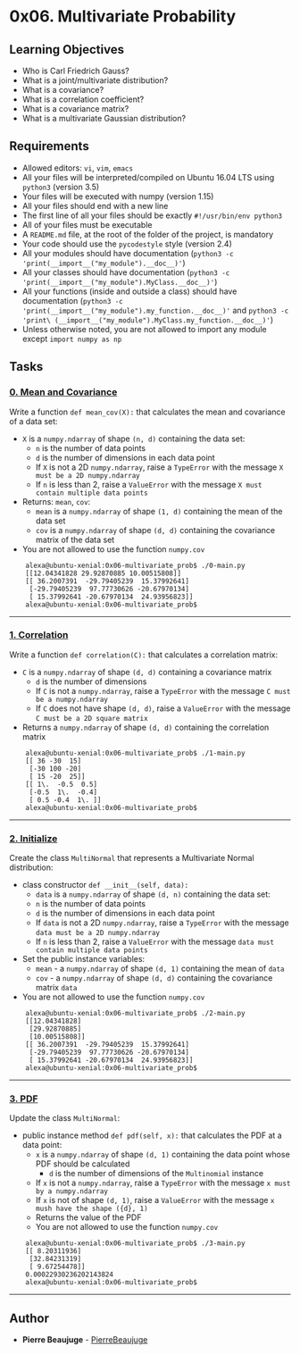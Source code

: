 # 0x06. Multivariate Probability

## Learning Objectives

- Who is Carl Friedrich Gauss?
- What is a joint/multivariate distribution?
- What is a covariance?
- What is a correlation coefficient?
- What is a covariance matrix?
- What is a multivariate Gaussian distribution?

## Requirements

- Allowed editors: `vi`, `vim`, `emacs`
- All your files will be interpreted/compiled on Ubuntu 16.04 LTS using `python3` (version 3.5)
- Your files will be executed with numpy (version 1.15)
- All your files should end with a new line
- The first line of all your files should be exactly `#!/usr/bin/env python3`
- All of your files must be executable
- A `README.md` file, at the root of the folder of the project, is mandatory
- Your code should use the `pycodestyle` style (version 2.4)
- All your modules should have documentation (`python3 -c 'print(__import__("my_module").__doc__)'`)
- All your classes should have documentation (`python3 -c 'print(__import__("my_module").MyClass.__doc__)'`)
- All your functions (inside and outside a class) should have documentation (`python3 -c 'print(__import__("my_module").my_function.__doc__)'` and `python3 -c 'print\
(__import__("my_module").MyClass.my_function.__doc__)'`)
- Unless otherwise noted, you are not allowed to import any module except `import numpy as np`

## Tasks

### [0. Mean and Covariance](./0-mean_cov.py)

Write a function `def mean_cov(X):` that calculates the mean and covariance of a data set:

*   `X` is a `numpy.ndarray` of shape `(n, d)` containing the data set:
    *   `n` is the number of data points
    *   `d` is the number of dimensions in each data point
    *   If `X` is not a 2D `numpy.ndarray`, raise a `TypeError` with the message `X must be a 2D numpy.ndarray`
    *   If `n` is less than 2, raise a `ValueError` with the message `X must contain multiple data points`
*   Returns: `mean`, `cov`:
    *   `mean` is a `numpy.ndarray` of shape `(1, d)` containing the mean of the data set
    *   `cov` is a `numpy.ndarray` of shape `(d, d)` containing the covariance matrix of the data set
*   You are not allowed to use the function `numpy.cov`

``` 
    alexa@ubuntu-xenial:0x06-multivariate_prob$ ./0-main.py 
    [[12.04341828 29.92870885 10.00515808]]
    [[ 36.2007391  -29.79405239  15.37992641]
     [-29.79405239  97.77730626 -20.67970134]
     [ 15.37992641 -20.67970134  24.93956823]]
    alexa@ubuntu-xenial:0x06-multivariate_prob$
```

---

### [1. Correlation](./1-correlation.py)

Write a function `def correlation(C):` that calculates a correlation matrix:

*   `C` is a `numpy.ndarray` of shape `(d, d)` containing a covariance matrix
    *   `d` is the number of dimensions
    *   If `C` is not a `numpy.ndarray`, raise a `TypeError` with the message `C must be a numpy.ndarray`
    *   If `C` does not have shape `(d, d)`, raise a `ValueError` with the message `C must be a 2D square matrix`
*   Returns a `numpy.ndarray` of shape `(d, d)` containing the correlation matrix

```  
    alexa@ubuntu-xenial:0x06-multivariate_prob$ ./1-main.py 
    [[ 36 -30  15]
     [-30 100 -20]
     [ 15 -20  25]]
    [[ 1\.  -0.5  0.5]
     [-0.5  1\.  -0.4]
     [ 0.5 -0.4  1\. ]]
    alexa@ubuntu-xenial:0x06-multivariate_prob$
```

---

### [2. Initialize](./multinormal.py)

Create the class `MultiNormal` that represents a Multivariate Normal distribution:

*   class constructor `def __init__(self, data):`
    *   `data` is a `numpy.ndarray` of shape `(d, n)` containing the data set:
    *   `n` is the number of data points
    *   `d` is the number of dimensions in each data point
    *   If `data` is not a 2D `numpy.ndarray`, raise a `TypeError` with the message `data must be a 2D numpy.ndarray`
    *   If `n` is less than 2, raise a `ValueError` with the message `data must contain multiple data points`
*   Set the public instance variables:
    *   `mean` - a `numpy.ndarray` of shape `(d, 1)` containing the mean of `data`
    *   `cov` - a `numpy.ndarray` of shape `(d, d)` containing the covariance matrix `data`
*   You are not allowed to use the function `numpy.cov`

```    
    alexa@ubuntu-xenial:0x06-multivariate_prob$ ./2-main.py 
    [[12.04341828]
     [29.92870885]
     [10.00515808]]
    [[ 36.2007391  -29.79405239  15.37992641]
     [-29.79405239  97.77730626 -20.67970134]
     [ 15.37992641 -20.67970134  24.93956823]]
    alexa@ubuntu-xenial:0x06-multivariate_prob$
```

---

### [3. PDF](./multinormal.py)

Update the class `MultiNormal`:

*   public instance method `def pdf(self, x):` that calculates the PDF at a data point:
    *   `x` is a `numpy.ndarray` of shape `(d, 1)` containing the data point whose PDF should be calculated
        *   `d` is the number of dimensions of the `Multinomial` instance
    *   If `x` is not a `numpy.ndarray`, raise a `TypeError` with the message `x must by a numpy.ndarray`
    *   If `x` is not of shape `(d, 1)`, raise a `ValueError` with the message `x mush have the shape ({d}, 1)`
    *   Returns the value of the PDF
    *   You are not allowed to use the function `numpy.cov`

```   
    alexa@ubuntu-xenial:0x06-multivariate_prob$ ./3-main.py 
    [[ 8.20311936]
     [32.84231319]
     [ 9.67254478]]
    0.00022930236202143824
    alexa@ubuntu-xenial:0x06-multivariate_prob$ 
```

---

## Author

- **Pierre Beaujuge** - [PierreBeaujuge](https://github.com/PierreBeaujuge)